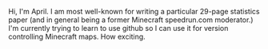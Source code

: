 Hi, I'm April. I am most well-known for writing a particular 29-page statistics paper (and in general being a former Minecraft speedrun.com moderator.) 
I'm currently trying to learn to use github so I can use it for version controlling Minecraft maps. How exciting.
